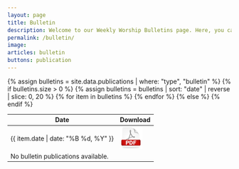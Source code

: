 ```yaml
---
layout: page
title: Bulletin
description: Welcome to our Weekly Worship Bulletins page. Here, you can download the latest bulletins for our upcoming services, which include important details such as sermon themes, prayer requests, announcements, and more. These bulletins are designed to guide our worship and keep you connected with our community. Whether you're joining us in person or participating remotely, we invite you to use these resources to enrich your worship experience.
permalink: /bulletin/
image: 
articles: bulletin
buttons: publication
---
```


<table>
  <thead>
    <tr>
      <th>Date</th>
      <th>Download</th>
    </tr>
  </thead>
  <tbody>
    {% assign bulletins = site.data.publications | where: "type", "bulletin" %}
    {% if bulletins.size > 0 %}
      {% assign bulletins = bulletins | sort: "date" | reverse | slice: 0, 20 %}
      {% for item in bulletins %}
        <tr>
          <td>{{ item.date | date: "%B %d, %Y" }}</td>
          <td>
            <a href="/files/{{ item.date | date: '%Y-%m-%d' }}_bulletin.pdf" target="_blank">
              <img src="/images/pdf.png" alt="Download PDF" style="width: 50px; height: 50px;">
            </a>
          </td>
        </tr>
      {% endfor %}
    {% else %}
      <tr>
        <td colspan="2">No bulletin publications available.</td>
      </tr>
    {% endif %}
  </tbody>
</table>


